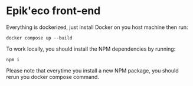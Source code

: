 # Epik'eco front-end

Everything is dockerized, just install Docker on you host machine then run:

```
docker compose up --build
```

To work locally, you should install the NPM dependencies by running:

```
npm i
```

Please note that everytime you install a new NPM package, you should rerun you docker compose command.
